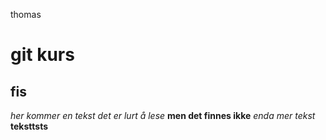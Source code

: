  thomas 

 # git kurs
 ## fis
 _her kommer en tekst det er lurt å lese_
 **men det finnes ikke**
 _enda mer tekst_
 **teksttsts**
